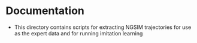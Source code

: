 # Documentation
- This directory contains scripts for extracting NGSIM trajectories for use as the expert data and for running imitation learning
